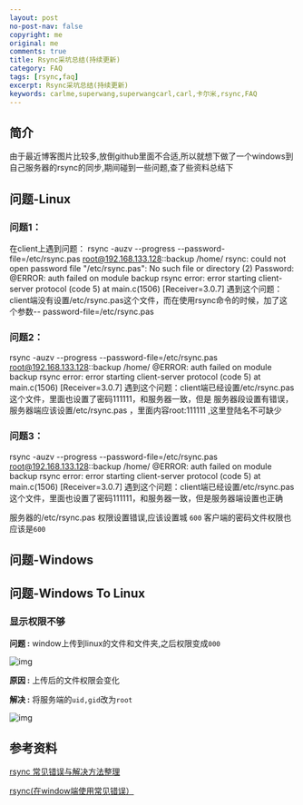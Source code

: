 ```yaml
---
layout: post
no-post-nav: false 
copyright: me
original: me
comments: true
title: Rsync采坑总结(持续更新)
category: FAQ
tags: [rsync,faq]
excerpt: Rsync采坑总结(持续更新)
keywords: carlme,superwang,superwangcarl,carl,卡尔米,rsync,FAQ
---
```


## 简介

由于最近博客图片比较多,放倒github里面不合适,所以就想下做了一个windows到自己服务器的rsync的同步,期间碰到一些问题,查了些资料总结下

## 问题-Linux

### 问题1： 

在client上遇到问题： 
rsync -auzv --progress --password-file=/etc/rsync.pas root@192.168.133.128::backup /home/ 
rsync: could not open password file "/etc/rsync.pas": No such file or directory (2) 
Password: 
@ERROR: auth failed on module backup 
rsync error: error starting client-server protocol (code 5) at main.c(1506) [Receiver=3.0.7] 
遇到这个问题：client端没有设置/etc/rsync.pas这个文件，而在使用rsync命令的时候，加了这个参数-- 
password-file=/etc/rsync.pas 

### 问题2： 

rsync -auzv --progress --password-file=/etc/rsync.pas root@192.168.133.128::backup /home/ 
@ERROR: auth failed on module backup 
rsync error: error starting client-server protocol (code 5) at main.c(1506) [Receiver=3.0.7] 
遇到这个问题：client端已经设置/etc/rsync.pas这个文件，里面也设置了密码111111，和服务器一致，但是 
服务器段设置有错误，服务器端应该设置/etc/rsync.pas ，里面内容root:111111 ,这里登陆名不可缺少 

### 问题3： 

rsync -auzv --progress --password-file=/etc/rsync.pas root@192.168.133.128::backup /home/ 
@ERROR: auth failed on module backup 
rsync error: error starting client-server protocol (code 5) at main.c(1506) [Receiver=3.0.7] 
遇到这个问题：client端已经设置/etc/rsync.pas这个文件，里面也设置了密码111111，和服务器一致，但是服务器端设置也正确

服务器的/etc/rsync.pas 权限设置错误,应该设置城 `600` 客户端的密码文件权限也应该是`600`

## 问题-Windows

## 问题-Windows To Linux

### 显示权限不够

**问题 :** window上传到linux的文件和文件夹,之后权限变成`000`

![img]({{site.cdn}}assets/images/blog/2019/20190422132748.png)

**原因 :** 上传后的文件权限会变化

**解决 :** 将服务端的`uid,gid`改为`root`

![img]({{site.cdn}}assets/images/blog/2019/20190422132857.png)

## 参考资料

[rsync 常见错误与解决方法整理](https://www.jb51.net/article/31920.htm)

[rsync(在window端使用常见错误）](https://blog.51cto.com/cold2076goddess/1634825)
